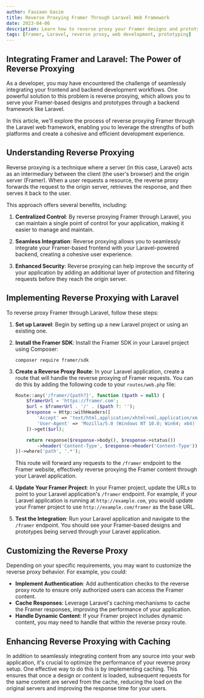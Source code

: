 ```yaml
---
author: Fauzaan Gasim
title: Reverse Proxying Framer Through Laravel Web Framework
date: 2023-04-06
description: Learn how to reverse proxy your Framer designs and prototypes through the Laravel web framework, enabling you to seamlessly integrate your frontend and backend development.
tags: [Framer, Laravel, reverse proxy, web development, prototyping]
---
```


## Integrating Framer and Laravel: The Power of Reverse Proxying

As a developer, you may have encountered the challenge of seamlessly integrating your frontend and backend development workflows. One powerful solution to this problem is reverse proxying, which allows you to serve your Framer-based designs and prototypes through a backend framework like Laravel.

In this article, we'll explore the process of reverse proxying Framer through the Laravel web framework, enabling you to leverage the strengths of both platforms and create a cohesive and efficient development experience.

## Understanding Reverse Proxying

Reverse proxying is a technique where a server (in this case, Laravel) acts as an intermediary between the client (the user's browser) and the origin server (Framer). When a user requests a resource, the reverse proxy forwards the request to the origin server, retrieves the response, and then serves it back to the user.

This approach offers several benefits, including:

1. **Centralized Control**: By reverse proxying Framer through Laravel, you can maintain a single point of control for your application, making it easier to manage and maintain.

2. **Seamless Integration**: Reverse proxying allows you to seamlessly integrate your Framer-based frontend with your Laravel-powered backend, creating a cohesive user experience.

3. **Enhanced Security**: Reverse proxying can help improve the security of your application by adding an additional layer of protection and filtering requests before they reach the origin server.

## Implementing Reverse Proxying with Laravel

To reverse proxy Framer through Laravel, follow these steps:

1. **Set up Laravel**: Begin by setting up a new Laravel project or using an existing one.

2. **Install the Framer SDK**: Install the Framer SDK in your Laravel project using Composer:

   ```
   composer require framer/sdk
   ```

3. **Create a Reverse Proxy Route**: In your Laravel application, create a route that will handle the reverse proxying of Framer requests. You can do this by adding the following code to your `routes/web.php` file:

   ```php
   Route::any('/framer/{path?}', function ($path = null) {
       $framerUrl = 'https://framer.com';
       $url = $framerUrl . '/' . ($path ?: '');
       $response = Http::withHeaders([
           'Accept' => 'text/html,application/xhtml+xml,application/xml;q=0.9,image/webp,*/*;q=0.8',
           'User-Agent' => 'Mozilla/5.0 (Windows NT 10.0; Win64; x64) AppleWebKit/537.36 (KHTML, like Gecko) Chrome/58.0.3029.110 Safari/537.3'
       ])->get($url);

       return response($response->body(), $response->status())
           ->header('Content-Type', $response->header('Content-Type'));
   })->where('path', '.*');
   ```

   This route will forward any requests to the `/framer` endpoint to the Framer website, effectively reverse proxying the Framer content through your Laravel application.

4. **Update Your Framer Project**: In your Framer project, update the URLs to point to your Laravel application's `/framer` endpoint. For example, if your Laravel application is running at `http://example.com`, you would update your Framer project to use `http://example.com/framer` as the base URL.

5. **Test the Integration**: Run your Laravel application and navigate to the `/framer` endpoint. You should see your Framer-based designs and prototypes being served through your Laravel application.

## Customizing the Reverse Proxy

Depending on your specific requirements, you may want to customize the reverse proxy behavior. For example, you could:

- **Implement Authentication**: Add authentication checks to the reverse proxy route to ensure only authorized users can access the Framer content.
- **Cache Responses**: Leverage Laravel's caching mechanisms to cache the Framer responses, improving the performance of your application.
- **Handle Dynamic Content**: If your Framer project includes dynamic content, you may need to handle that within the reverse proxy route.

## Enhancing Reverse Proxying with Caching

In addition to seamlessly integrating content from any source into your web application, it's crucial to optimize the performance of your reverse proxy setup. One effective way to do this is by implementing caching. This ensures that once a design or content is loaded, subsequent requests for the same content are served from the cache, reducing the load on the original servers and improving the response time for your users.
